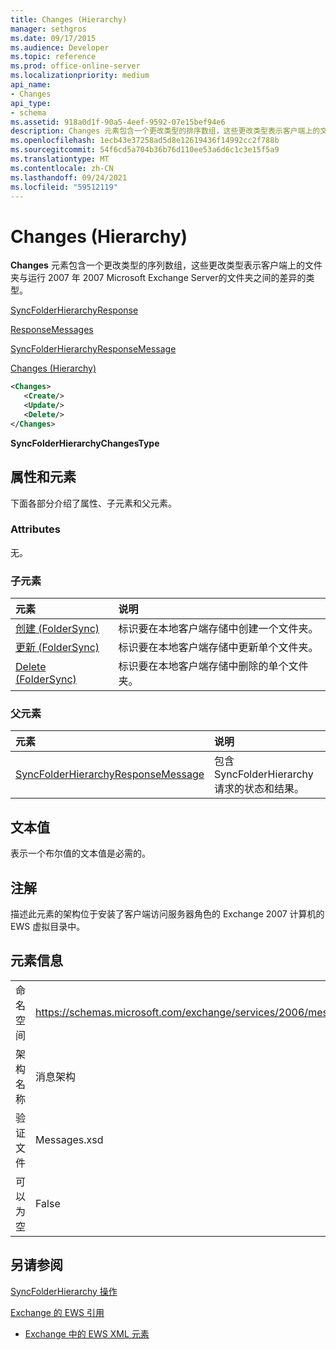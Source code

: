 ```yaml
---
title: Changes (Hierarchy)
manager: sethgros
ms.date: 09/17/2015
ms.audience: Developer
ms.topic: reference
ms.prod: office-online-server
ms.localizationpriority: medium
api_name:
- Changes
api_type:
- schema
ms.assetid: 918a0d1f-90a5-4eef-9592-07e15bef94e6
description: Changes 元素包含一个更改类型的排序数组，这些更改类型表示客户端上的文件夹与运行 2007 Microsoft Exchange Server的文件夹之间的差异的类型。
ms.openlocfilehash: 1ecb43e37258ad5d8e12619436f14992cc2f788b
ms.sourcegitcommit: 54f6cd5a704b36b76d110ee53a6d6c1c3e15f5a9
ms.translationtype: MT
ms.contentlocale: zh-CN
ms.lasthandoff: 09/24/2021
ms.locfileid: "59512119"
---
```

# <a name="changes-hierarchy"></a>Changes (Hierarchy)

**Changes** 元素包含一个更改类型的序列数组，这些更改类型表示客户端上的文件夹与运行 2007 年 2007 Microsoft Exchange Server的文件夹之间的差异的类型。 
  
[SyncFolderHierarchyResponse](syncfolderhierarchyresponse.md)
  
[ResponseMessages](responsemessages.md)
  
[SyncFolderHierarchyResponseMessage](syncfolderhierarchyresponsemessage.md)
  
[Changes (Hierarchy)](changes-hierarchy.md)
  
```xml
<Changes>
   <Create/>
   <Update/>
   <Delete/>
</Changes>
```

 **SyncFolderHierarchyChangesType**
## <a name="attributes-and-elements"></a>属性和元素

下面各部分介绍了属性、子元素和父元素。
  
### <a name="attributes"></a>Attributes

无。
  
### <a name="child-elements"></a>子元素

|**元素**|**说明**|
|:-----|:-----|
|[创建 (FolderSync)](create-foldersync.md) <br/> |标识要在本地客户端存储中创建一个文件夹。  <br/> |
|[更新 (FolderSync)](update-foldersync.md) <br/> |标识要在本地客户端存储中更新单个文件夹。  <br/> |
|[Delete (FolderSync)](delete-foldersync.md) <br/> |标识要在本地客户端存储中删除的单个文件夹。  <br/> |
   
### <a name="parent-elements"></a>父元素

|**元素**|**说明**|
|:-----|:-----|
|[SyncFolderHierarchyResponseMessage](syncfolderhierarchyresponsemessage.md) <br/> |包含 SyncFolderHierarchy 请求的状态和结果。  <br/> |
   
## <a name="text-value"></a>文本值

表示一个布尔值的文本值是必需的。
  
## <a name="remarks"></a>注解

描述此元素的架构位于安装了客户端访问服务器角色的 Exchange 2007 计算机的 EWS 虚拟目录中。
  
## <a name="element-information"></a>元素信息

|||
|:-----|:-----|
|命名空间  <br/> |https://schemas.microsoft.com/exchange/services/2006/messages  <br/> |
|架构名称  <br/> |消息架构  <br/> |
|验证文件  <br/> |Messages.xsd  <br/> |
|可以为空  <br/> |False  <br/> |
   
## <a name="see-also"></a>另请参阅



[SyncFolderHierarchy 操作](syncfolderhierarchy-operation.md)


[Exchange 的 EWS 引用](ews-reference-for-exchange.md)
  
- [Exchange 中的 EWS XML 元素](ews-xml-elements-in-exchange.md)


